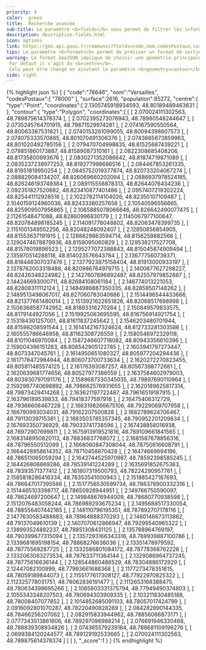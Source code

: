 ```yaml
---
priority: 4
color:  green
title:  Recherche avancée
sub-title: Le paramètre <b>fields</b> vous permet de filtrer les informations.
description: description-fields.html
icon: options
link: https://geo.api.gouv.fr/communes?fields=code,nom,codesPostaux,surface,population,centre,contour&nom=versailles
tips: Le paramètre <b>format</b> permet de préciser un format de sortie des données (json/geojson).
warning: Le format GeoJSON implique de choisir une géométrie principale.
 Par défaut il s'agit du <b>centre</b>.
 Cela peut être changé en ajoutant le paramètre <b>geometry=contour</b>.
side: right
---
```

{% highlight json %}
[
   {
      "code":"78646",
      "nom":"Versailles",
      "codesPostaux":[
         "78000"
      ],
      "surface":2616,
      "population":85272,
      "centre":{
         "type":"Point",
         "coordinates":[
            2.1305745918934593,
            48.80189489463631
         ]
      },
      "contour":{
         "type":"Polygon",
         "coordinates":[
            [
               [
                  2.070024111302563,
                  48.789875614378374
               ],
               [
                  2.0702395273076943,
                  48.78980548244647
               ],
               [
                  2.0735245764701915,
                  48.79871529974281
               ],
               [
                  2.074167590550564,
                  48.80063387531821
               ],
               [
                  2.0740153261099055,
                  48.80094398607573
               ],
               [
                  2.074075333570885,
                  48.801070491306376
               ],
               [
                  2.0743665673859963,
                  48.801020492785156
               ],
               [
                  2.079470704998835,
                  48.81525687439221
               ],
               [
                  2.079851860173887,
                  48.81589087310161
               ],
               [
                  2.0822308685408206,
                  48.81735800693676
               ],
               [
                  2.0830271352086642,
                  48.81874719871089
               ],
               [
                  2.0835237238977253,
                  48.819277998686516
               ],
               [
                  2.084467853261335,
                  48.81951819950254
               ],
               [
                  2.0845752019377874,
                  48.820733204067274
               ],
               [
                  2.088829084134207,
                  48.826069660202094
               ],
               [
                  2.0886937978524185,
                  48.826246193749384
               ],
               [
                  2.089115556878313,
                  48.82644076434238
               ],
               [
                  2.092351827520882,
                  48.823410877401486
               ],
               [
                  2.0957407219302224,
                  48.825441112928516
               ],
               [
                  2.1022782114104026,
                  48.82350107109487
               ],
               [
                  2.1040159124960036,
                  48.82433380257656
               ],
               [
                  2.10540596556665,
                  48.825909507956865
               ],
               [
                  2.1065885078066646,
                  48.826642490077475
               ],
               [
                  2.11261548471088,
                  48.82860996830179
               ],
               [
                  2.1145067977100647,
                  48.820784898185245
               ],
               [
                  2.114091776048802,
                  48.82063478399735
               ],
               [
                  2.1151001349552256,
                  48.82048248092407
               ],
               [
                  2.12850856854905,
                  48.81553637191915
               ],
               [
                  2.1288829863594714,
                  48.8156259882566
               ],
               [
                  2.1290474678879936,
                  48.8159095060829
               ],
               [
                  2.129538217527708,
                  48.81578019896523
               ],
               [
                  2.1295277072388843,
                  48.815045874909494
               ],
               [
                  2.135970514288118,
                  48.814023576643784
               ],
               [
                  2.136777560739371,
                  48.818446307037476
               ],
               [
                  2.1377923875158404,
                  48.81913000933197
               ],
               [
                  2.1378762003318488,
                  48.820986764979715
               ],
               [
                  2.1400877627298227,
                  48.82426348224982
               ],
               [
                  2.1427607896892487,
                  48.82557979852887
               ],
               [
                  2.144246693000711,
                  48.82684108061184
               ],
               [
                  2.146774013221053,
                  48.82808311112124
               ],
               [
                  2.1484986887350335,
                  48.82858507148262
               ],
               [
                  2.1489513498067017,
                  48.827060783040686
               ],
               [
                  2.1514496544433666,
                  48.821377661480014
               ],
               [
                  2.1513921622651826,
                  48.82068517698998
               ],
               [
                  2.1506368587742952,
                  48.81893316270284
               ],
               [
                  2.150849579833575,
                  48.8179144927056
               ],
               [
                  2.1519925063695595,
                  48.816756914921754
               ],
               [
                  2.153184301257001,
                  48.81611837245642
               ],
               [
                  2.1546203480701944,
                  48.81598208591544
               ],
               [
                  2.1614142167324624,
                  48.812733281303586
               ],
               [
                  2.160555786646958,
                  48.81162308726559
               ],
               [
                  2.1580546972329118,
                  48.81011046970084
               ],
               [
                  2.1587246607718082,
                  48.80943356610396
               ],
               [
                  2.159004396151283,
                  48.808542905122785
               ],
               [
                  2.1603941797273447,
                  48.8073347045761
               ],
               [
                  2.1614950651080327,
                  48.805977204294436
               ],
               [
                  2.1617178472984944,
                  48.806073700733634
               ],
               [
                  2.1620272270823455,
                  48.805811485574125
               ],
               [
                  2.16176393087257,
                  48.80567398772681
               ],
               [
                  2.1620639681774656,
                  48.80527977386559
               ],
               [
                  2.1637584602979003,
                  48.803930797091176
               ],
               [
                  2.1589687330345035,
                  48.79897690110964
               ],
               [
                  2.1592987740698892,
                  48.798662576931655
               ],
               [
                  2.1620189625817314,
                  48.79873429414268
               ],
               [
                  2.163621197722487,
                  48.79616519187915
               ],
               [
                  2.163796189539833,
                  48.79418377597918
               ],
               [
                  2.16475406312729,
                  48.79366608467228
               ],
               [
                  2.1663198266675106,
                  48.79229069707958
               ],
               [
                  2.166790993034031,
                  48.79162207500828
               ],
               [
                  2.1682789624706467,
                  48.79113039715381
               ],
               [
                  2.1683503785357345,
                  48.790952201209834
               ],
               [
                  2.167693350736929,
                  48.79033741738596
               ],
               [
                  2.167438858016938,
                  48.78972907699811
               ],
               [
                  2.1675913919521816,
                  48.789109661841565
               ],
               [
                  2.1683148950820113,
                  48.78836837768072
               ],
               [
                  2.1681587678856316,
                  48.78796550512099
               ],
               [
                  2.1668060847308044,
                  48.78750616608791
               ],
               [
                  2.1664428958614352,
                  48.78710458870428
               ],
               [
                  2.16474669694196,
                  48.786511065059294
               ],
               [
                  2.1642744525970987,
                  48.78592398585245
               ],
               [
                  2.164426806869286,
                  48.78539141224289
               ],
               [
                  2.1635691852675363,
                  48.78393571377412
               ],
               [
                  2.161807319500793,
                  48.78224290957761
               ],
               [
                  2.1585818286416334,
                  48.78353541000943
               ],
               [
                  2.151885427187693,
                  48.786647017395566
               ],
               [
                  2.1517756530599734,
                  48.786378900332316
               ],
               [
                  2.1514465103398717,
                  48.78650928944951
               ],
               [
                  2.149766750590097,
                  48.78624697200647
               ],
               [
                  2.149848676944009,
                  48.78680770938598
               ],
               [
                  2.1512076483058244,
                  48.786989293675234
               ],
               [
                  2.1495688517330054,
                  48.788556407442165
               ],
               [
                  2.148110796195351,
                  48.787892707178116
               ],
               [
                  2.1477630583488683,
                  48.78964888370293
               ],
               [
                  2.1460146673113862,
                  48.79137049610139
               ],
               [
                  2.1407070612866947,
                  48.79299540965322
               ],
               [
                  2.138993524882237,
                  48.78851308431125
               ],
               [
                  2.135788964769197,
                  48.790399677315094
               ],
               [
                  2.1357293166343316,
                  48.789939887100786
               ],
               [
                  2.1339681695198154,
                  48.78868276636036
               ],
               [
                  2.13351478979592,
                  48.78775569287725
               ],
               [
                  2.1332586801084172,
                  48.78778368762226
               ],
               [
                  2.1332063083273534,
                  48.787633711364144
               ],
               [
                  2.1329086964737245,
                  48.78775616636144
               ],
               [
                  2.128544860486529,
                  48.78304886172929
               ],
               [
                  2.12447082100999,
                  48.77993661688368
               ],
               [
                  2.1177273478351615,
                  48.78059189844073
               ],
               [
                  2.1155177617308127,
                  48.77922970825322
               ],
               [
                  2.112325778031751,
                  48.78062836191477
               ],
               [
                  2.1112653168388475,
                  48.780634399695266
               ],
               [
                  2.1065803331375794,
                  48.77949490374803
               ],
               [
                  2.1055343348207503,
                  48.780694303909335
               ],
               [
                  2.103211830485188,
                  48.78008407077852
               ],
               [
                  2.1014852685091103,
                  48.78057017424799
               ],
               [
                  2.0916092801070287,
                  48.78220490828269
               ],
               [
                  2.084282890144335,
                  48.78466256207062
               ],
               [
                  2.082915833944962,
                  48.78856066873171
               ],
               [
                  2.0777343513861606,
                  48.789297096988214
               ],
               [
                  2.076691946330468,
                  48.788839308934826
               ],
               [
                  2.074365579239184,
                  48.788681109196276
               ],
               [
                  2.0699384120244577,
                  48.789129192533665
               ],
               [
                  2.070024111302563,
                  48.789875614378374
               ]
            ]
         ]
      },
      "_score":1
   }
]
{% endhighlight %}
